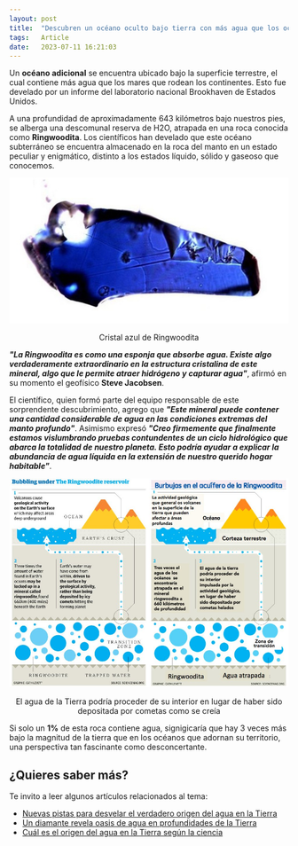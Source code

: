 ```yaml
---
layout: post
title:  "Descubren un océano oculto bajo tierra con más agua que los océanos de la superficie"
tags:   Article
date:   2023-07-11 16:21:03
---
```


Un **océano adicional** se encuentra ubicado bajo la superficie terrestre, el cual contiene más agua que los mares que rodean los continentes. Esto fue develado por un informe del laboratorio nacional Brookhaven de Estados Unidos.

A una profundidad de aproximadamente 643 kilómetros bajo nuestros pies, se alberga una descomunal reserva de H2O, atrapada en una roca conocida como **Ringwoodita**. Los científicos han develado que este océano subterráneo se encuentra almacenado en la roca del manto en un estado peculiar y enigmático, distinto a los estados líquido, sólido y gaseoso que conocemos.

![Ringwoodita](/assets/img/Ringwoodita.jpg)
<center>Cristal azul de Ringwoodita</center>

***"La Ringwoodita es como una esponja que absorbe agua. Existe algo verdaderamente extraordinario en la estructura cristalina de este mineral, algo que le permite atraer hidrógeno y capturar agua"***, afirmó en su momento el geofísico **Steve Jacobsen**.

El científico, quien formó parte del equipo responsable de este sorprendente descubrimiento, agrego que ***"Este mineral puede contener una cantidad considerable de agua en las condiciones extremas del manto profundo"***. Asimismo expresó ***"Creo firmemente que finalmente estamos vislumbrando pruebas contundentes de un ciclo hidrológico que abarca la totalidad de nuestro planeta. Esto podría ayudar a explicar la abundancia de agua líquida en la extensión de nuestro querido hogar habitable"***.

![Ringwoodita2](/assets/img/Ringwoodita2.jpg)
<center>El agua de la Tierra podría proceder de su interior en lugar de haber sido depositada por cometas como se creía</center>

Si solo un **1%** de esta roca contiene agua, signigicaría que hay 3 veces más bajo la magnitud de la tierra que en los océanos que adornan su territorio, una perspectiva tan fascinante como desconcertante.

## ¿Quieres saber más?

Te invito a leer algunos artículos relacionados al tema:

* [Nuevas pistas para desvelar el verdadero origen del agua en la Tierra](https://www.bbvaopenmind.com/ciencia/apuntes-cientificos/desvelar-origen-del-agua-en-la-tierra/)
* [Un diamante revela oasis de agua en profundidades de la Tierra](https://www.agenciasinc.es/Noticias/Un-diamante-revela-oasis-de-agua-en-profundidades-extremas-de-la-Tierra)
* [Cuál es el origen del agua en la Tierra según la ciencia](https://www.nationalgeographicla.com/medio-ambiente/2023/06/cual-es-el-origen-del-agua-en-la-tierra-segun-la-ciencia)

<script src="https://utteranc.es/client.js"
        repo="elerizoinformatico/elerizoinformatico.github.io"
        issue-term="pathname"
        theme="icy-dark"
        crossorigin="anonymous"
        async>
</script>
